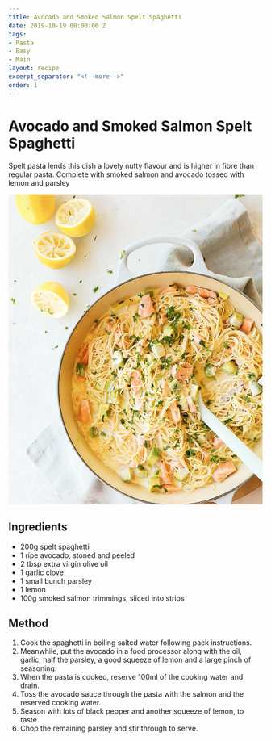 ```yaml
---
title: Avocado and Smoked Salmon Spelt Spaghetti
date: 2019-10-19 00:00:00 Z
tags:
- Pasta
- Easy
- Main
layout: recipe
excerpt_separator: "<!--more-->"
order: 1
---
```


# Avocado and Smoked Salmon Spelt Spaghetti

Spelt pasta lends this dish a lovely nutty flavour and is higher in fibre than regular pasta. Complete with smoked salmon and avocado tossed with lemon and parsley

<!--more-->

[![Pasta](/_uploads/salmonpasta.jpg)](/_uploads/salmonpasta.jpg)

## Ingredients

- 200g spelt spaghetti
- 1 ripe avocado, stoned and peeled
- 2 tbsp extra virgin olive oil
- 1 garlic clove
- 1 small bunch parsley
- 1 lemon
- 100g smoked salmon trimmings, sliced into strips


## Method

1. Cook the spaghetti in boiling salted water following pack instructions.
2. Meanwhile, put the avocado in a food processor along with the oil, garlic, half the parsley, a good squeeze of lemon and a large pinch of seasoning.
3. When the pasta is cooked, reserve 100ml of the cooking water and drain.
4. Toss the avocado sauce through the pasta with the salmon and the reserved
   cooking water.
5. Season with lots of black pepper and another squeeze of lemon, to taste.
6. Chop the remaining parsley and stir through to serve.
